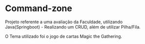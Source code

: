 # Command-zone
Projeto referente a uma avaliação da Faculdade, utilizando Java(Springboot) - Realizando um CRUD, além de utilizar Pilha/Fila.

O Tema utilizado foi o jogo de cartas Magic the Gathering.
